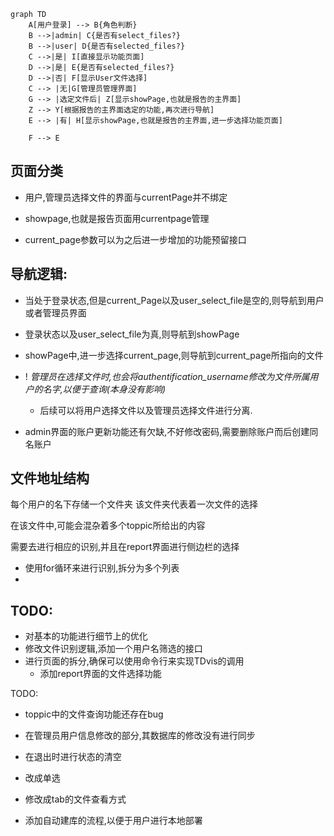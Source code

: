```mermaid
graph TD
    A[用户登录] --> B{角色判断}
    B -->|admin| C{是否有select_files?}
    B -->|user| D{是否有selected_files?}
    C -->|是| I[直接显示功能页面]
    D -->|是| E{是否有selected_files?}
    D -->|否| F[显示User文件选择]
    C --> |无|G[管理员管理界面]
    G --> |选定文件后| Z[显示showPage,也就是报告的主界面]
    Z --> Y[根据报告的主界面选定的功能,再次进行导航]
    E --> |有| H[显示showPage,也就是报告的主界面,进一步选择功能页面]

    F --> E
```

## 页面分类
- 用户,管理员选择文件的界面与currentPage并不绑定

- showpage,也就是报告页面用currentpage管理

- current_page参数可以为之后进一步增加的功能预留接口

## 导航逻辑:
- 当处于登录状态,但是current_Page以及user_select_file是空的,则导航到用户或者管理员界面


- 登录状态以及user_select_file为真,则导航到showPage

- showPage中,进一步选择current_page,则导航到current_page所指向的文件

- ! *管理员在选择文件时,也会将authentification_username修改为文件所属用户的名字,以便于查询(本身没有影响)*

    -   后续可以将用户选择文件以及管理员选择文件进行分离.

- admin界面的账户更新功能还有欠缺,不好修改密码,需要删除账户而后创建同名账户

## 文件地址结构
每个用户的名下存储一个文件夹
  该文件夹代表着一次文件的选择

在该文件中,可能会混杂着多个toppic所给出的内容

需要去进行相应的识别,并且在report界面进行侧边栏的选择
- 使用for循环来进行识别,拆分为多个列表
- 



## TODO:
- 对基本的功能进行细节上的优化
- 修改文件识别逻辑,添加一个用户名筛选的接口
- 进行页面的拆分,确保可以使用命令行来实现TDvis的调用
  - 添加report界面的文件选择功能











TODO: 
- toppic中的文件查询功能还存在bug
- 在管理员用户信息修改的部分,其数据库的修改没有进行同步
- 在退出时进行状态的清空
- 改成单选

- 修改成tab的文件查看方式

- 添加自动建库的流程,以便于用户进行本地部署